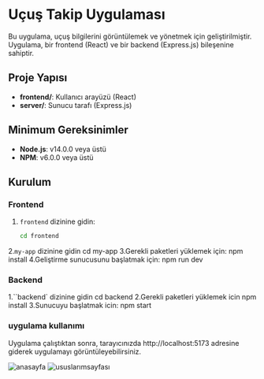 



# Uçuş Takip Uygulaması

Bu uygulama, uçuş bilgilerini görüntülemek ve yönetmek için geliştirilmiştir. Uygulama, bir frontend (React) ve bir backend (Express.js) bileşenine sahiptir.

## Proje Yapısı

- **frontend/**: Kullanıcı arayüzü (React)
- **server/**: Sunucu tarafı (Express.js)

## Minimum Gereksinimler

- **Node.js**: v14.0.0 veya üstü
- **NPM**: v6.0.0 veya üstü

## Kurulum

### Frontend

1. `frontend` dizinine gidin:
   ```bash
   cd frontend
2.`my-app` dizinine gidin
    cd my-app
3.Gerekli paketleri yüklemek için:
    npm install
4.Geliştirme sunucusunu başlatmak için:
    npm run dev
### Backend

1.``backend` dizinine gidin
    cd backend
2.Gerekli paketleri yüklemek icin 
  npm install
3.Sunucuyu başlatmak icin:
  npm start

### uygulama kullanımı
Uygulama çalıştıktan sonra, tarayıcınızda http://localhost:5173 adresine giderek uygulamayı görüntüleyebilirsiniz.

![anasayfa](https://github.com/user-attachments/assets/a330ba0d-627b-45a6-98f0-5a7e7d5f4975)
![ususlarımsayfası](https://github.com/user-attachments/assets/81d22eaa-0540-4eee-8d60-eb383afb2c04)

